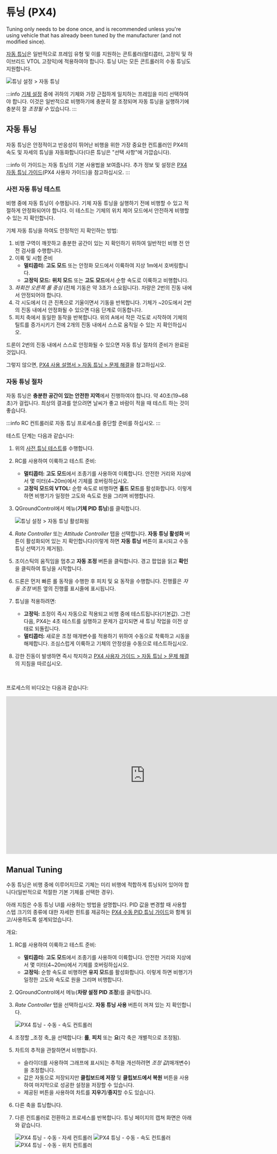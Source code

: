 # 튜닝 (PX4)

Tuning only needs to be done once, and is recommended unless you're using vehicle that has already been tuned by the manufacturer (and not modified since).

[자동 튜닝](#autotune)은 일반적으로 프레임 유형 및 이를 지원하는 콘트롤러(멀티콥터, 고정익 및 하이브리드 VTOL 고정익)에 적용하여야 합니다.
튜닝 UI는 모든 콘트롤러의 수동 튜닝도 지원합니다.

![튜닝 설정 > 자동 튜닝](../../../assets/setup/tuning/px4_autotune_hero.png)

:::info
[기체 설정](../config/airframe.md) 중에 귀하의 기체와 가장 근접하게 일치하는 프레임을 미리 선택하여야 합니다.
이것은 일반적으로 비행하기에 충분히 잘 조정되며 자동 튜닝을 실행하기에 충분히 잘 _조정될 수_ 있습니다.
:::

## 자동 튜닝

자동 튜닝은 안정적이고 반응성이 뛰어난 비행을 위한 가장 중요한 컨트롤러인 PX4의 속도 및 자세의 튜닝을 자동화합니다(다른 튜닝은 "선택 사항"에 가깝습니다).

:::info
이 가이드는 자동 튜닝의 기본 사용법을 보여줍니다.
추가 정보 및 설정은 [PX4 자동 튜닝 가이드](http://docs.px4.io/master/en/config/autotune.html)(PX4 사용자 가이드)을 참고하십시오.
:::

### 사전 자동 튜닝 테스트

비행 중에 자동 튜닝이 수행됩니다.
기체 자동 튜닝을 실행하기 전에 비행할 수 있고 적절하게 안정화되어야 합니다.
이 테스트는 기체의 위치 제어 모드에서 안전하게 비행할 수 있는 지 확인합니다.

기체 자동 튜닝을 하여도 안정적인 지 확인하는 방법:

1. 비행 구역이 깨끗하고 충분한 공간이 있는 지 확인하기 위하여 일반적인 비행 전 안전 검사를 수행합니다.
2. 이륙 및 시험 준비
   - **멀티콥터:** **고도 모드** 또는 안정화 모드에서 이륙하여 지상 1m에서 호버링합니다.
   - **고정익 모드:** **위치 모드** 또는 **고도 모드**에서 순항 속도로 이륙하고 비행합니다.
3. _좌회전 오른쪽 롤 중심_ (전체 기동은 약 3초가 소요됩니다).
   차량은 2번의 진동 내에서 안정되어야 합니다.
4. 각 시도에서 더 큰 진폭으로 기울이면서 기동을 반복합니다.
   기체가 \~20도에서 2번의 진동 내에서 안정화될 수 있으면 다음 단계로 이동합니다.
5. 피치 축에서 동일한 동작을 반복합니다.
   위의 A에서 작은 각도로 시작하여 기체의 틸트를 증가시키기 전에 2개의 진동 내에서 스스로 움직일 수 있는 지 확인하십시오.

드론이 2번의 진동 내에서 스스로 안정화될 수 있으면 자동 튜닝 절차의 준비가 완료된 것입니다.

그렇지 않으면, [PX4 사용 설명서 > 자동 튜닝 > 문제 해결](http://docs.px4.io/master/en/config/autotune.html#troubleshooting)을 참고하십시오.

### 자동 튜닝 절차

자동 튜닝은 **충분한 공간이 있는 안전한 지역**에서 진행하여야 합니다.
약 40초(19\~68초)가 걸립니다.
최상의 결과를 얻으려면 날씨가 좋고 바람이 적을 때 테스트 하는 것이 좋습니다.

:::info
RC 컨트롤러로 자동 튜닝 프로세스를 중단할 준비를 하십시오.
:::

테스트 단계는 다음과 같습니다:

1. 위의 [사전 튜닝 테스트](#pre-tuning-test)를 수행합니다.

2. RC를 사용하여 이륙하고 테스트 준비:
   - **멀티콥터:** **고도 모드**에서 조종기를 사용하여 이륙합니다.
     안전한 거리와 지상에서 몇 미터(4\~20m)에서 기체를 호버링하십시오.
   - **고정익 모드의 VTOL:** 순항 속도로 비행하면 **홀드 모드**를 활성화합니다.
     이렇게 하면 비행기가 일정한 고도와 속도로 원을 그리며 비행합니다.

3. QGroundControl에서 메뉴(**기체 PID 튜닝**)를 클릭합니다.

   ![튜닝 설정 > 자동 튜닝 활성화됨](../../../assets/setup/tuning/px4_autotune.png)

4. _Rate Controller_ 또는 _Attitude Controller_ 탭을 선택합니다.
   **자동 튜닝 활성화** 버튼이 활성화되어 있는 지 확인합니다(이렇게 하면 **자동 튜닝** 버튼이 표시되고 수동 튜닝 선택기가 제거됨).

5. 조이스틱의 움직임을 멈추고 **자동 조정** 버튼을 클릭합니다.
   경고 팝업을 읽고 **확인**을 클릭하여 튜닝을 시작합니다.

6. 드론은 먼저 빠른 롤 동작을 수행한 후 피치 및 요 동작을 수행합니다.
   진행률은 _자동 조정_ 버튼 옆의 진행률 표시줄에 표시됩니다.

7. 튜닝을 적용하려면:
   - **고정익:** 조정이 즉시 자동으로 적용되고 비행 중에 테스트됩니다(기본값).
     그런 다음, PX4는 4초 테스트를 실행하고 문제가 감지되면 새 튜닝 작업을 이전 상태로 되돌립니다.
   - **멀티콥터:** 새로운 조정 매개변수를 적용하기 위하여 수동으로 착륙하고 시동을 해제합니다.
     조심스럽게 이륙하고 기체의 안정성을 수동으로 테스트하십시오.

8. 강한 진동이 발생하면 즉시 착지하고 [PX4 사용자 가이드 > 자동 튜닝 > 문제 해결](http://docs.px4.io/master/en/config/autotune.html#troubleshooting)의 지침을 따르십시오.

<br/>

<!--
A video of the process is shown below:

{% youtube %}https://youtu.be/5xswOhhqrIQ{% endyoutube %} -->

프로세스의 비디오는 다음과 같습니다:

<iframe width="750" height="425" src="https://www.youtube.com/embed/5xswOhhqrIQ?si=UZQ-M8A8Dt0JfL81" title="YouTube video player" frameborder="0" allow="accelerometer; autoplay; clipboard-write; encrypted-media; gyroscope; picture-in-picture; web-share" allowfullscreen></iframe>

## Manual Tuning

수동 튜닝은 비행 중에 이루어지므로 기체는 미리 비행에 적합하게 튜닝되어 있어야 합니다(일반적으로 적절한 기본 기체를 선택한 경우).

아래 지침은 수동 튜닝 UI를 사용하는 방법을 설명합니다.
PID 값을 변경할 때 사용할 스텝 크기의 종류에 대한 자세한 힌트를 제공하는 [PX4 수동 PID 튜닝 가이드](http://docs.px4.io/master/en/config/autotune.html#see-also)와 함께 읽고/사용하도록 설계되었습니다.

개요:

1. RC를 사용하여 이륙하고 테스트 준비:
   - **멀티콥터:** **고도 모드**에서 조종기를 사용하여 이륙합니다.
     안전한 거리와 지상에서 몇 미터(4\~20m)에서 기체를 호버링하십시오.
   - **고정익:** 순항 속도로 비행하면 **유지 모드**를 활성화합니다.
     이렇게 하면 비행기가 일정한 고도와 속도로 원을 그리며 비행합니다.

2. QGroundControl에서 메뉴(**차량 설정 PID 조정**)를 클릭합니다.

3. _Rate Controller_ 탭을 선택하십시오.
   **자동 튜닝 사용** 버튼이 꺼져 있는 지 확인합니다.

   ![PX4 튜닝 - 수동 - 속도 컨트롤러](../../../assets/setup/tuning/px4_copter_manual_rate.png)

4. 조정할 _조정 축_을 선택합니다: **롤**, **피치** 또는 **요**(각 축은 개별적으로 조정됨).

5. 차트의 추적을 관찰하면서 비행합니다.
   - 슬라이더를 사용하여 그래프에 표시되는 추적을 개선하려면 _조정 값_(매개변수)을 조정합니다.
   - 값은 자동으로 저장되지만 **클립보드에 저장** 및 **클립보드에서 복원** 버튼을 사용하여 마지막으로 성공한 설정을 저장할 수 있습니다.
   - 제공된 버튼을 사용하여 차트를 **지우기**/**중지**할 수도 있습니다.

6. 다른 축을 튜닝합니다.

7. 다른 컨트롤러로 전환하고 프로세스를 반복합니다.
   튜닝 페이지의 캡쳐 화면은 아래와 같습니다.

   ![PX4 튜닝 - 수동 - 자세 컨트롤러](../../../assets/setup/tuning/px4_copter_manual_attitude.png) ![PX4 튜닝 - 수동 - 속도 컨트롤러](../../../assets/setup/tuning/px4_copter_manual_velocity.png) ![PX4 튜닝 - 수동 - 위치 컨트롤러](../../../assets/setup/tuning/px4_copter_manual_velocity.png)
